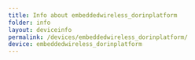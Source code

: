 ```yaml
---
title: Info about embeddedwireless_dorinplatform
folder: info
layout: deviceinfo
permalink: /devices/embeddedwireless_dorinplatform/
device: embeddedwireless_dorinplatform
---
```

